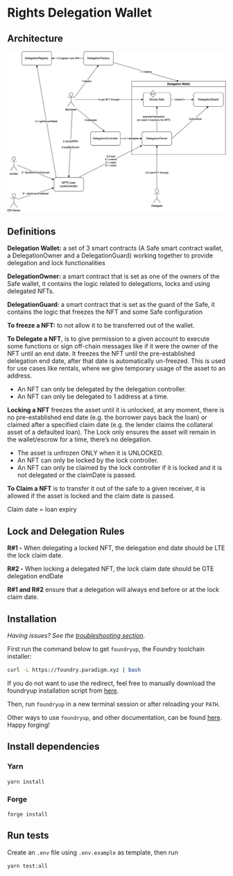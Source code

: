 # Rights Delegation Wallet

## Architecture

![DelegationWallet architecture](/docs/architecture.jpg)

## Definitions

**Delegation Wallet:** a set of 3 smart contracts (A Safe smart contract wallet, a DelegationOwner and a DelegationGuard) working together to provide delegation and lock functionalities

**DelegationOwner:** a smart contract that is set as one of the owners of the Safe wallet, it contains the logic related to delegations, locks and using delegated NFTs.

**DelegationGuard:** a smart contract that is set as the guard of the Safe, it contains the logic that freezes the NFT and some Safe configuration

**To freeze a NFT:** to not allow it to be transferred out of the wallet.

**To Delegate a NFT**, is to give permission to a given account to execute some functions or sign off-chain messages like if it were the owner of the NFT until an end date. It freezes the NFT until the pre-established delegation end date, after that date is automatically un-freezed. This is used for use cases like rentals, where we give temporary usage of the asset to an address.

- An NFT can only be delegated by the delegation controller.
- An NFT can only be delegated to 1 address at a time.

**Locking a NFT** freezes the asset until it is unlocked, at any moment, there is no pre-established end date (e.g. the borrower pays back the loan) or claimed after a specified claim date (e.g. the lender claims the collateral asset of a defaulted loan). The Lock only ensures the asset will remain in the wallet/escrow for a time, there’s no delegation.

- The asset is unfrozen ONLY when it is UNLOCKED.
- An NFT can only be locked by the lock controller.
- An NFT can only be claimed by the lock controller if it is locked and it is not delegated or the claimDate is passed.

**To Claim a NFT** is to transfer it out of the safe to a given receiver, it is allowed if the asset is locked and the claim date is passed.

Claim date = loan expiry

## Lock and Delegation Rules

**R#1 -** When delegating a locked NFT, the delegation end date should be LTE the lock claim date.

**R#2 -** When locking a delegated NFT, the lock claim date should be GTE delegation endDate

**R#1 and R#2** ensure that a delegation will always end before or at the lock claim date.

## Installation

_Having issues? See the [troubleshooting section](https://github.com/foundry-rs/foundry/blob/master/README.md#troubleshooting-installation)_.

First run the command below to get `foundryup`, the Foundry toolchain installer:

```sh
curl -L https://foundry.paradigm.xyz | bash
```

If you do not want to use the redirect, feel free to manually download the
foundryup installation script from
[here](https://raw.githubusercontent.com/foundry-rs/foundry/master/foundryup/foundryup).

Then, run `foundryup` in a new terminal session or after reloading your `PATH`.

Other ways to use `foundryup`, and other documentation, can be found [here](https://github.com/foundry-rs/foundry/tree/master/foundryup). Happy forging!

## Install dependencies

### Yarn

```
yarn install
```

### Forge

```
forge install
```

## Run tests

Create an `.env` file using `.env.example` as template, then run

```
yarn test:all
```
